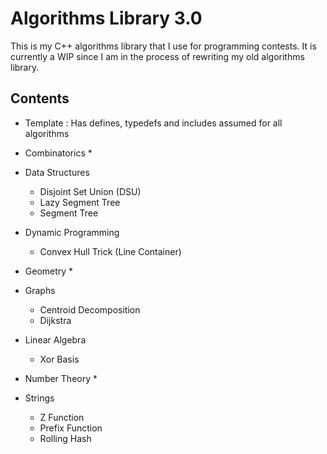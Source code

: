 # Algorithms Library 3.0

This is my C++ algorithms library that I use for programming contests. It is currently a WIP since I am in the process of rewriting my old algorithms library. 

## Contents

* Template : Has defines, typedefs and includes assumed for all algorithms

* Combinatorics
    * 
* Data Structures
    * Disjoint Set Union (DSU)
    * Lazy Segment Tree
    * Segment Tree
* Dynamic Programming
    * Convex Hull Trick (Line Container)
* Geometry
    *
* Graphs
    * Centroid Decomposition
    * Dijkstra
* Linear Algebra
    * Xor Basis
* Number Theory
    * 
* Strings
    * Z Function
    * Prefix Function
    * Rolling Hash
